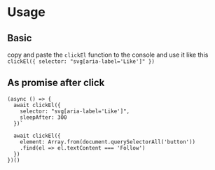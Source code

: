 # Usage
## Basic
copy and paste the `clickEl` function to the console and
use it like this `clickEl({ selector: "svg[aria-label='Like']" })`

## As promise after click
```
(async () => {
  await clickEl({
    selector: "svg[aria-label='Like']", 
    sleepAfter: 300
  })`
  
  await clickEl({
    element: Array.from(document.querySelectorAll('button'))
    .find(el => el.textContent === 'Follow') 
  })
})()
```
